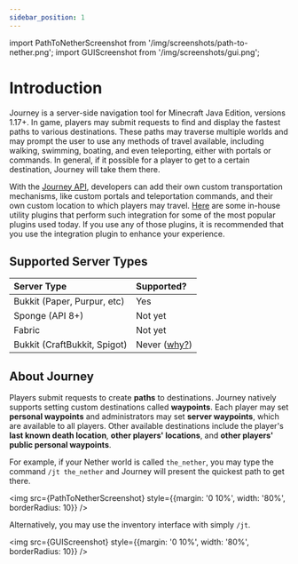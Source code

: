 ```yaml
---
sidebar_position: 1
---
```


import PathToNetherScreenshot from '/img/screenshots/path-to-nether.png';
import GUIScreenshot from '/img/screenshots/gui.png';

# Introduction

Journey is a server-side navigation tool for Minecraft Java Edition, versions 1.17+. In game, players may submit requests to find and display the fastest paths to various destinations. These paths may traverse multiple worlds and may prompt the user to use any methods of travel available, including walking, swimming, boating, and even teleporting, either with portals or commands. In general, if it possible for a player to get to a certain destination, Journey will take them there.

With the [Journey API](/docs/category/developers), developers can add their own custom transportation mechanisms, like custom portals and teleportation commands, and their own custom location to which players may travel. [Here](/docs/admin/integration.md) are some in-house utility plugins that perform such integration for some of the most popular plugins used today. If you use any of those plugins, it is recommended that you use the integration plugin to enhance your experience.

## Supported Server Types

| Server Type                  | Supported?                                                     |
| :--------------------------- | :------------------------------------------------------------- |
| Bukkit (Paper, Purpur, etc)  | Yes                                                            |
| Sponge (API 8+)              | Not yet                                                        |
| Fabric                       | Not yet                                                        |
| Bukkit (CraftBukkit, Spigot) | Never ([why?](faq.md#why-are-some-server-types-not-supported)) |

## About Journey

Players submit requests to create **paths** to destinations. Journey natively supports setting custom destinations called **waypoints**. Each player may set **personal waypoints** and administrators may set **server waypoints**, which are available to all players. Other available destinations include the player's **last known death location**, **other players' locations**, and **other players' public personal waypoints**.

For example, if your Nether world is called `the_nether`, you may type the command `/jt the_nether` and Journey will present the quickest path to get there.

<img src={PathToNetherScreenshot} style={{margin: '0 10%', width: '80%', borderRadius: 10}} />

Alternatively, you may use the inventory interface with simply `/jt`.

<img src={GUIScreenshot} style={{margin: '0 10%', width: '80%', borderRadius: 10}} />
